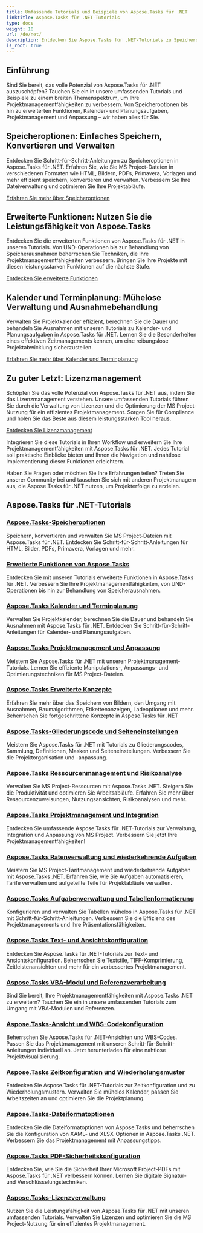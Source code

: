 ```yaml
---
title: Umfassende Tutorials und Beispiele von Aspose.Tasks für .NET
linktitle: Aspose.Tasks für .NET-Tutorials
type: docs
weight: 10
url: /de/net/
description: Entdecken Sie Aspose.Tasks für .NET-Tutorials zu Speicheroptionen, Kalender und Terminplanung, Projektmanagement und mehr. Verbessern Sie Ihre Projektmanagementfähigkeiten.
is_root: true
---
```

## Einführung

Sind Sie bereit, das volle Potenzial von Aspose.Tasks für .NET auszuschöpfen? Tauchen Sie ein in unsere umfassenden Tutorials und Beispiele zu einem breiten Themenspektrum, um Ihre Projektmanagementfähigkeiten zu verbessern. Von Speicheroptionen bis hin zu erweiterten Funktionen, Kalender- und Planungsaufgaben, Projektmanagement und Anpassung – wir haben alles für Sie.

## Speicheroptionen: Einfaches Speichern, Konvertieren und Verwalten 
Entdecken Sie Schritt-für-Schritt-Anleitungen zu Speicheroptionen in Aspose.Tasks für .NET. Erfahren Sie, wie Sie MS Project-Dateien in verschiedenen Formaten wie HTML, Bildern, PDFs, Primavera, Vorlagen und mehr effizient speichern, konvertieren und verwalten. Verbessern Sie Ihre Dateiverwaltung und optimieren Sie Ihre Projektabläufe.

[Erfahren Sie mehr über Speicheroptionen](./saving-options/)

##  Erweiterte Funktionen: Nutzen Sie die Leistungsfähigkeit von Aspose.Tasks 
Entdecken Sie die erweiterten Funktionen von Aspose.Tasks für .NET in unseren Tutorials. Von UND-Operationen bis zur Behandlung von Speicherausnahmen beherrschen Sie Techniken, die Ihre Projektmanagementfähigkeiten verbessern. Bringen Sie Ihre Projekte mit diesen leistungsstarken Funktionen auf die nächste Stufe.

[Entdecken Sie erweiterte Funktionen](./advanced-features/)

##  Kalender und Terminplanung: Mühelose Verwaltung und Ausnahmebehandlung 
Verwalten Sie Projektkalender effizient, berechnen Sie die Dauer und behandeln Sie Ausnahmen mit unseren Tutorials zu Kalender- und Planungsaufgaben in Aspose.Tasks für .NET. Lernen Sie die Besonderheiten eines effektiven Zeitmanagements kennen, um eine reibungslose Projektabwicklung sicherzustellen.

[Erfahren Sie mehr über Kalender und Terminplanung](./calendar-scheduling/)


##  Zu guter Letzt: Lizenzmanagement 
Schöpfen Sie das volle Potenzial von Aspose.Tasks für .NET aus, indem Sie das Lizenzmanagement verstehen. Unsere umfassenden Tutorials führen Sie durch die Verwaltung von Lizenzen und die Optimierung der MS Project-Nutzung für ein effizientes Projektmanagement. Sorgen Sie für Compliance und holen Sie das Beste aus diesem leistungsstarken Tool heraus.

[Entdecken Sie Lizenzmanagement](./license-management/)


Integrieren Sie diese Tutorials in Ihren Workflow und erweitern Sie Ihre Projektmanagementfähigkeiten mit Aspose.Tasks für .NET. Jedes Tutorial soll praktische Einblicke bieten und Ihnen die Navigation und nahtlose Implementierung dieser Funktionen erleichtern.

Haben Sie Fragen oder möchten Sie Ihre Erfahrungen teilen? Treten Sie unserer Community bei und tauschen Sie sich mit anderen Projektmanagern aus, die Aspose.Tasks für .NET nutzen, um Projekterfolge zu erzielen.

## Aspose.Tasks für .NET-Tutorials
### [Aspose.Tasks-Speicheroptionen](./saving-options/)
Speichern, konvertieren und verwalten Sie MS Project-Dateien mit Aspose.Tasks für .NET. Entdecken Sie Schritt-für-Schritt-Anleitungen für HTML, Bilder, PDFs, Primavera, Vorlagen und mehr.
### [Erweiterte Funktionen von Aspose.Tasks](./advanced-features/)
Entdecken Sie mit unseren Tutorials erweiterte Funktionen in Aspose.Tasks für .NET. Verbessern Sie Ihre Projektmanagementfähigkeiten, von UND-Operationen bis hin zur Behandlung von Speicherausnahmen.
### [Aspose.Tasks Kalender und Terminplanung](./calendar-scheduling/)
Verwalten Sie Projektkalender, berechnen Sie die Dauer und behandeln Sie Ausnahmen mit Aspose.Tasks für .NET. Entdecken Sie Schritt-für-Schritt-Anleitungen für Kalender- und Planungsaufgaben.
### [Aspose.Tasks Projektmanagement und Anpassung](./tasks-project-management/)
Meistern Sie Aspose.Tasks für .NET mit unseren Projektmanagement-Tutorials. Lernen Sie effiziente Manipulations-, Anpassungs- und Optimierungstechniken für MS Project-Dateien.
### [Aspose.Tasks Erweiterte Konzepte](./advanced-concepts/)
Erfahren Sie mehr über das Speichern von Bildern, den Umgang mit Ausnahmen, Baumalgorithmen, Etikettenanzeigen, Ladeoptionen und mehr. Beherrschen Sie fortgeschrittene Konzepte in Aspose.Tasks für .NET
### [Aspose.Tasks-Gliederungscode und Seiteneinstellungen](./outline-code-page-settings/)
Meistern Sie Aspose.Tasks für .NET mit Tutorials zu Gliederungscodes, Sammlung, Definitionen, Masken und Seiteneinstellungen. Verbessern Sie die Projektorganisation und -anpassung.
### [Aspose.Tasks Ressourcenmanagement und Risikoanalyse](./resource-risk-analysis/)
Verwalten Sie MS Project-Ressourcen mit Aspose.Tasks .NET. Steigern Sie die Produktivität und optimieren Sie Arbeitsabläufe. Erfahren Sie mehr über Ressourcenzuweisungen, Nutzungsansichten, Risikoanalysen und mehr.
### [Aspose.Tasks Projektmanagement und Integration](./project-management-integration/)
Entdecken Sie umfassende Aspose.Tasks für .NET-Tutorials zur Verwaltung, Integration und Anpassung von MS Project. Verbessern Sie jetzt Ihre Projektmanagementfähigkeiten!
### [Aspose.Tasks Ratenverwaltung und wiederkehrende Aufgaben](./rate-recurring-tasks/)
Meistern Sie MS Project-Tarifmanagement und wiederkehrende Aufgaben mit Aspose.Tasks .NET. Erfahren Sie, wie Sie Aufgaben automatisieren, Tarife verwalten und aufgeteilte Teile für Projektabläufe verwalten.
### [Aspose.Tasks Aufgabenverwaltung und Tabellenformatierung](./task-table-management/)
Konfigurieren und verwalten Sie Tabellen mühelos in Aspose.Tasks für .NET mit Schritt-für-Schritt-Anleitungen. Verbessern Sie die Effizienz des Projektmanagements und Ihre Präsentationsfähigkeiten.
### [Aspose.Tasks Text- und Ansichtskonfiguration](./text-view-configuration/)
Entdecken Sie Aspose.Tasks für .NET-Tutorials zur Text- und Ansichtskonfiguration. Beherrschen Sie Textstile, TIFF-Komprimierung, Zeitleistenansichten und mehr für ein verbessertes Projektmanagement.
### [Aspose.Tasks VBA-Modul und Referenzverarbeitung](./vba-module-reference/)
Sind Sie bereit, Ihre Projektmanagementfähigkeiten mit Aspose.Tasks .NET zu erweitern? Tauchen Sie ein in unsere umfassenden Tutorials zum Umgang mit VBA-Modulen und Referenzen.
### [Aspose.Tasks-Ansicht und WBS-Codekonfiguration](./view-wbs-code-configuration/)
Beherrschen Sie Aspose.Tasks für .NET-Ansichten und WBS-Codes. Passen Sie das Projektmanagement mit unseren Schritt-für-Schritt-Anleitungen individuell an. Jetzt herunterladen für eine nahtlose Projektvisualisierung.
### [Aspose.Tasks Zeitkonfiguration und Wiederholungsmuster](./time-recurrence-configuration/)
Entdecken Sie Aspose.Tasks für .NET-Tutorials zur Zeitkonfiguration und zu Wiederholungsmustern. Verwalten Sie mühelos Kalender, passen Sie Arbeitszeiten an und optimieren Sie die Projektplanung.
### [Aspose.Tasks-Dateiformatoptionen](./file-format-options/)
Entdecken Sie die Dateiformatoptionen von Aspose.Tasks und beherrschen Sie die Konfiguration von XAML- und XLSX-Optionen in Aspose.Tasks .NET. Verbessern Sie das Projektmanagement mit Anpassungstipps.
### [Aspose.Tasks PDF-Sicherheitskonfiguration](./pdf-security-configuration/)
Entdecken Sie, wie Sie die Sicherheit Ihrer Microsoft Project-PDFs mit Aspose.Tasks für .NET verbessern können. Lernen Sie digitale Signatur- und Verschlüsselungstechniken.
### [Aspose.Tasks-Lizenzverwaltung](./license-management/)
Nutzen Sie die Leistungsfähigkeit von Aspose.Tasks für .NET mit unseren umfassenden Tutorials. Verwalten Sie Lizenzen und optimieren Sie die MS Project-Nutzung für ein effizientes Projektmanagement.